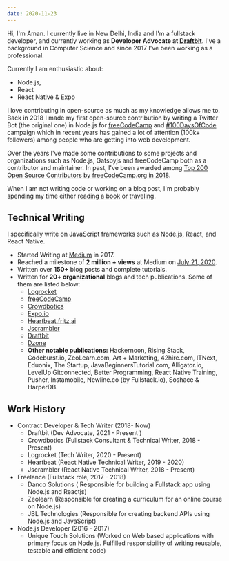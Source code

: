 ```yaml
---
date: 2020-11-23
---
```


Hi, I'm Aman. I currently live in New Delhi, India and I'm a fullstack developer, and currently working as **Developer Advocate at [Draftbit](http://draftbit.com/)**. I've a background in Computer Science and since 2017 I've been working as a professional.

Currently I am enthusiastic about:

- Node.js,
- React
- React Native & Expo

I love contributing in open-source as much as my knowledge allows me to. Back in 2018 I made my first open-source contribution by writing a Twitter Bot (the original one) in Node.js for [freeCodeCamp](https://github.com/freeCodeCamp/100DaysOfCode-twitter-bot) and [#100DaysOfCode](https://twitter.com/_100Daysofcode) campaign which in recent years has gained a lot of attention (100k+ followers) among people who are getting into web development.

Over the years I've made some contributions to some projects and organizations such as Node.js, Gatsbyjs and freeCodeCamp both as a contributor and maintainer. In past, I've been awarded among [Top 200 Open Source Contributors by freeCodeCamp.org in 2018](https://www.freecodecamp.org/news/announcing-our-freecodecamp-2018-top-contributor-award-winners-861da08a77e1/).

When I am not writing code or working on a blog post, I'm probably spending my time either [reading a book](https://www.goodreads.com/author/show/17657541.Aman_Mittal) or [traveling](https://www.goodreads.com/author/show/17657541.Aman_Mittal).

## Technical Writing

I specifically write on JavaScript frameworks such as Node.js, React, and React Native.

- Started Writing at [Medium](https://medium.com/@amanhimself) in 2017.
- Reached a milestone of **2 million + views** at Medium on [July 21, 2020](https://twitter.com/amanhimself/status/1285554115464982528).
- Written over **150+** blog posts and complete tutorials.
- Written for **20+ organizational** blogs and tech publications. Some of them are listed below:
  - [Logrocket](https://blog.logrocket.com/author/amanmittal/)
  - [freeCodeCamp](https://www.freecodecamp.org/news/author/amanhimself/)
  - [Crowdbotics](https://blog.crowdbotics.com/author/amanhimself/)
  - [Expo.io](https://blog.expo.io/@amanhimself)
  - [Heartbeat.fritz.ai](https://heartbeat.fritz.ai/@amanhimself)
  - [Jscrambler](https://blog.jscrambler.com/author/aman-mittal)
  - [Draftbit](https://community.draftbit.com/u/amanhimself/activity/topics)
  - [Dzone](https://dzone.com/users/4503532/amanhimself.html)
  - **Other notable publications:** Hackernoon, Rising Stack, Codeburst.io, ZeoLearn.com, Art + Marketing, 42hire.com, ITNext, Eduonix, The Startup, JavaBeginnersTutorial.com, Alligator.io, LevelUp Gitconnected, Better Programming, React Native Training, Pusher, Instamobile, Newline.co (by Fullstack.io), Soshace & HarperDB.

## Work History

- Contract Developer & Tech Writer (2018- Now)
  - Draftbit (Dev Advocate, 2021 - Present )
  - Crowdbotics (Fullstack Consultant & Technical Writer, 2018 - Present)
  - Logrocket (Tech Writer, 2020 - Present)
  - Heartbeat (React Native Technical Writer, 2019 - 2020)
  - Jscrambler (React Native Technical Writer, 2018 - Present)
- Freelance (Fullstack role, 2017 - 2018)
  - Danco Solutions ( Responsible for building a Fullstack app using Node.js and Reactjs)
  - Zeolearn (Responsible for creating a curriculum for an online course on Node.js)
  - JBL Technologies (Responsible for creating backend APIs using Node.js and JavaScript)
- Node.js Developer (2016 - 2017)
  - Unique Touch Solutions (Worked on Web based applications with primary focus on Node.js. Fulfilled responsibility of writing reusable, testable and efficient code)
